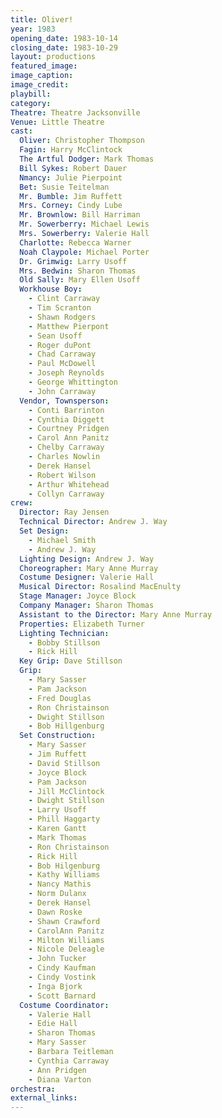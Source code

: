 ```yaml
---
title: Oliver!
year: 1983
opening_date: 1983-10-14
closing_date: 1983-10-29
layout: productions
featured_image: 
image_caption:
image_credit:
playbill: 
category: 
Theatre: Theatre Jacksonville
Venue: Little Theatre
cast:
  Oliver: Christopher Thompson
  Fagin: Harry McClintock
  The Artful Dodger: Mark Thomas
  Bill Sykes: Robert Dauer
  Nmancy: Julie Pierpoint
  Bet: Susie Teitelman
  Mr. Bumble: Jim Ruffett
  Mrs. Corney: Cindy Lube
  Mr. Brownlow: Bill Harriman
  Mr. Sowerberry: Michael Lewis
  Mrs. Sowerberry: Valerie Hall
  Charlotte: Rebecca Warner
  Noah Claypole: Michael Porter
  Dr. Grimwig: Larry Usoff
  Mrs. Bedwin: Sharon Thomas
  Old Sally: Mary Ellen Usoff 
  Workhouse Boy:
    - Clint Carraway
    - Tim Scranton
    - Shawn Rodgers
    - Matthew Pierpont
    - Sean Usoff
    - Roger duPont
    - Chad Carraway
    - Paul McDowell
    - Joseph Reynolds
    - George Whittington
    - John Carraway
  Vendor, Townsperson:
    - Conti Barrinton
    - Cynthia Diggett
    - Courtney Pridgen
    - Carol Ann Panitz
    - Chelby Carraway
    - Charles Nowlin
    - Derek Hansel
    - Robert Wilson
    - Arthur Whitehead
    - Collyn Carraway
crew:
  Director: Ray Jensen
  Technical Director: Andrew J. Way
  Set Design:
    - Michael Smith
    - Andrew J. Way
  Lighting Design: Andrew J. Way
  Choreographer: Mary Anne Murray
  Costume Designer: Valerie Hall
  Musical Director: Rosalind MacEnulty
  Stage Manager: Joyce Block
  Company Manager: Sharon Thomas
  Assistant to the Director: Mary Anne Murray
  Properties: Elizabeth Turner
  Lighting Technician:
    - Bobby Stillson
    - Rick Hill
  Key Grip: Dave Stillson
  Grip:
    - Mary Sasser
    - Pam Jackson
    - Fred Douglas
    - Ron Christainson
    - Dwight Stillson 
    - Bob Hillgenburg
  Set Construction:
    - Mary Sasser
    - Jim Ruffett
    - David Stillson
    - Joyce Block
    - Pam Jackson
    - Jill McClintock
    - Dwight Stillson 
    - Larry Usoff
    - Phill Haggarty
    - Karen Gantt
    - Mark Thomas
    - Ron Christainson
    - Rick Hill
    - Bob Hilgenburg
    - Kathy Williams
    - Nancy Mathis
    - Norm Dulanx
    - Derek Hansel
    - Dawn Roske
    - Shawn Crawford
    - CarolAnn Panitz
    - Milton Williams
    - Nicole Deleagle
    - John Tucker
    - Cindy Kaufman
    - Cindy Vostink
    - Inga Bjork
    - Scott Barnard
  Costume Coordinator:
    - Valerie Hall
    - Edie Hall
    - Sharon Thomas
    - Mary Sasser
    - Barbara Teitleman
    - Cynthia Carraway
    - Ann Pridgen
    - Diana Varton
orchestra:
external_links:
---
```


